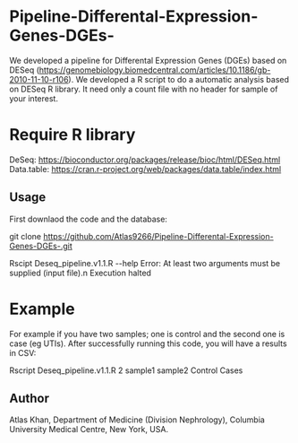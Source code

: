 # Pipeline-Differental-Expression-Genes-DGEs-

We developed a pipeline for Differental Expression Genes (DGEs) based on DESeq (https://genomebiology.biomedcentral.com/articles/10.1186/gb-2010-11-10-r106). We developed a R script to do a automatic analysis based on DESeq R library. It need only a count file with no header for sample of your interest.

# Require R library

DeSeq:  https://bioconductor.org/packages/release/bioc/html/DESeq.html
Data.table: https://cran.r-project.org/web/packages/data.table/index.html


## Usage

First downlaod the code and the database:

git clone https://github.com/Atlas9266/Pipeline-Differental-Expression-Genes-DGEs-.git

Rscipt Deseq_pipeline.v1.1.R --help
Error: At least two arguments must be supplied (input file).n
Execution halted

# Example 
For example if you have two samples; one is control and the second one is case (eg UTIs). After successfully running this code, you will have a results in CSV:

Rscript Deseq_pipeline.v1.1.R  2 sample1 sample2 Control Cases




## Author
Atlas Khan, Department of Medicine (Division Nephrology), Columbia University Medical Centre, New York, USA.
